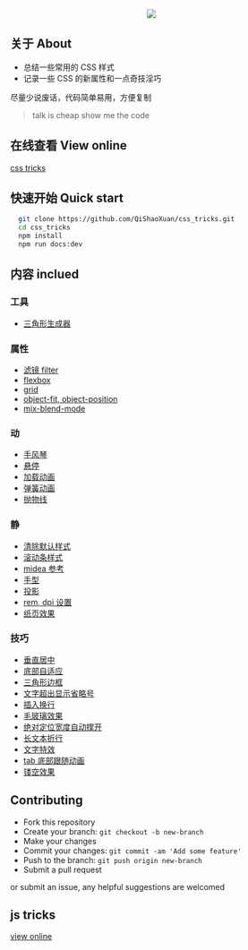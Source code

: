 <div align="center"><img src="https://raw.githubusercontent.com/QiShaoXuan/css_tricks/master/logo.png"></div>

## 关于 About

- 总结一些常用的 CSS 样式
- 记录一些 CSS 的新属性和一点奇技淫巧

尽量少说废话，代码简单易用，方便复制

> talk is cheap show me the code

## 在线查看 View online

<a href="https://qishaoxuan.github.io/css_tricks/" target="_blank">css tricks</a>

## 快速开始 Quick start

```bash
  git clone https://github.com/QiShaoXuan/css_tricks.git
  cd css_tricks
  npm install
  npm run docs:dev
```

## 内容 inclued

### 工具

- <a href="https://qishaoxuan.github.io/css_tricks/createTriangle">三角形生成器</a>

### 属性

- <a href="https://qishaoxuan.github.io/css_tricks/filter">滤镜 filter</a>
- <a href="https://qishaoxuan.github.io/css_tricks/flexbox">flexbox</a>
- <a href="https://qishaoxuan.github.io/css_tricks/grid">grid</a>
- <a href="https://qishaoxuan.github.io/css_tricks/object">object-fit, object-position</a>
- <a href="https://qishaoxuan.github.io/css_tricks/mixBlendMode">mix-blend-mode</a>

### 动

- <a href="https://qishaoxuan.github.io/css_tricks/accordion">手风琴</a>
- <a href="https://qishaoxuan.github.io/css_tricks/hover">悬停</a>
- <a href="https://qishaoxuan.github.io/css_tricks/loading">加载动画</a>
- <a href="https://qishaoxuan.github.io/css_tricks/spring">弹簧动画</a>
- <a href="https://qishaoxuan.github.io/css_tricks/parabola">抛物线</a>

### 静

- <a href="https://qishaoxuan.github.io/css_tricks/reset">清除默认样式</a>
- <a href="https://qishaoxuan.github.io/css_tricks/scrollTemp">滚动条样式</a>
- <a href="https://qishaoxuan.github.io/css_tricks/mdedia">midea 参考</a>
- <a href="https://qishaoxuan.github.io/css_tricks/cursor">手型</a>
- <a href="https://qishaoxuan.github.io/css_tricks/shadow">投影</a>
- <a href="https://qishaoxuan.github.io/css_tricks/remDpi">rem, dpi 设置</a>
- <a href="https://qishaoxuan.github.io/css_tricks/paper">纸页效果</a>

### 技巧

- <a href="https://qishaoxuan.github.io/css_tricks/verticalMiddle">垂直居中</a>
- <a href="https://qishaoxuan.github.io/css_tricks/bottom">底部自适应</a>
- <a href="https://qishaoxuan.github.io/css_tricks/triangle">三角形边框</a>
- <a href="https://qishaoxuan.github.io/css_tricks/ellipsis">文字超出显示省略号</a>
- <a href="https://qishaoxuan.github.io/css_tricks/lineBreak">插入换行</a>
- <a href="https://qishaoxuan.github.io/css_tricks/glass">毛玻璃效果</a>
- <a href="https://qishaoxuan.github.io/css_tricks/positionWidth">绝对定位宽度自动撑开</a>
- <a href="https://qishaoxuan.github.io/css_tricks/longText">长文本折行</a>
- <a href="https://qishaoxuan.github.io/css_tricks/textShadow">文字特效</a>
- <a href="https://qishaoxuan.github.io/css_tricks/tab">tab 底部跟随动画</a>
- <a href="https://qishaoxuan.github.io/css_tricks/hollowOut">镂空效果</a>

## Contributing

- Fork this repository
- Create your branch: `git checkout -b new-branch`
- Make your changes
- Commit your changes: `git commit -am 'Add some feature'`
- Push to the branch: `git push origin new-branch`
- Submit a pull request

or submit an issue, any helpful suggestions are welcomed

## js tricks
<a href="https://qishaoxuan.github.io/js_tricks/" target="_blank">view online</a>

